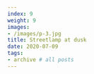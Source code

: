 ```yaml
---
index: 9
weight: 9
images:
- /images/p-3.jpg
title: Streetlamp at dusk
date: 2020-07-09
tags:
- archive # all posts
---
```


